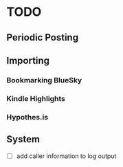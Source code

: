# TODO

## Periodic Posting

## Importing

### Bookmarking BlueSky

### Kindle Highlights

### Hypothes.is

## System

- [ ] add caller information to log output

